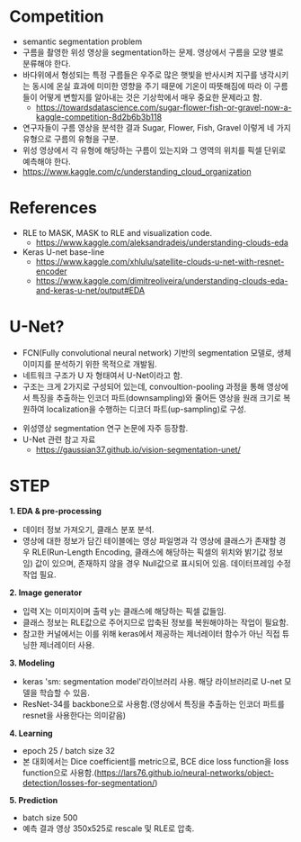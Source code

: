 # **Competition**
* semantic segmentation problem
* 구름을 촬영한 위성 영상을 segmentation하는 문제. 영상에서 구름을 모양 별로 분류해야 한다.
* 바다위에서 형성되는 특정 구름들은 우주로 많은 햇빛을 반사시켜 지구를 냉각시키는 동시에 온실 효과에 미미한 영향을 주기 때문에 기온이 따뜻해짐에 따라 이 구름들이 어떻게 변할지를 알아내는 것은 기상학에서 매우 중요한 문제라고 함.
  * https://towardsdatascience.com/sugar-flower-fish-or-gravel-now-a-kaggle-competition-8d2b6b3b118
* 연구자들이 구름 영상을 분석한 결과 Sugar, Flower, Fish, Gravel 이렇게 네 가지 유형으로 구름의 유형을 구분.
* 위성 영상에서 각 유형에 해당하는 구름이 있는지와 그 영역의 위치를 픽셀 단위로 예측해야 한다.
* https://www.kaggle.com/c/understanding_cloud_organization


# **References**
* RLE to MASK, MASK to RLE and visualization code.
  * https://www.kaggle.com/aleksandradeis/understanding-clouds-eda
* Keras U-net base-line
  * https://www.kaggle.com/xhlulu/satellite-clouds-u-net-with-resnet-encoder
  * https://www.kaggle.com/dimitreoliveira/understanding-clouds-eda-and-keras-u-net/output#EDA


# **U-Net?**
- FCN(Fully convolutional neural network) 기반의 segmentation 모델로, 생체 이미지를 분석하기 위한 목적으로 개발됨.
- 네트워크 구조가 U 자 형태여서 U-Net이라고 함.
- 구조는 크게 2가지로 구성되어 있는데, convoultion-pooling 과정을 통해 영상에서 특징을 추출하는 인코더 파트(downsampling)와 줄어든 영상을 원래 크기로 복원하여 localization을 수행하는 디코더 파트(up-sampling)로 구성.
* 위성영상 segmentation 연구 논문에 자주 등장함.
* U-Net 관련 참고 자료
  * https://gaussian37.github.io/vision-segmentation-unet/


# STEP
**1. EDA & pre-processing**
- 데이터 정보 가져오기, 클래스 분포 분석.
- 영상에 대한 정보가 담긴 테이블에는 영상 파일명과 각 영상에 클래스가 존재할 경우 RLE(Run-Length Encoding, 클래스에 해당하는 픽셀의 위치와 밝기값 정보임) 값이 있으며, 존재하지 않을 경우 Null값으로 표시되어 있음. 데이터프레임 수정 작업 필요.

**2. Image generator**
- 입력 X는 이미지이며 출력 y는 클래스에 해당하는 픽셀 값들임.
- 클래스 정보는 RLE값으로 주어지므로 압축된 정보를 복원해야하는 작업이 필요함.
- 참고한 커널에서는 이를 위해 keras에서 제공하는 제너레이터 함수가 아닌 직접 튜닝한 제너레이터 사용.

**3. Modeling**
- keras 'sm: segmentation model'라이브러리 사용. 해당 라이브러리로 U-net 모델을 학습할 수 있음.
- ResNet-34를 backbone으로 사용함.(영상에서 특징을 추출하는 인코더 파트를 resnet을 사용한다는 의미같음)

**4. Learning**
- epoch 25 / batch size 32
- 본 대회에서는 Dice coefficient를 metric으로, BCE dice loss function을 loss function으로 사용함.(https://lars76.github.io/neural-networks/object-detection/losses-for-segmentation/)

**5. Prediction**
- batch size 500
- 예측 결과 영상 350x525로 rescale 및 RLE로 압축.

